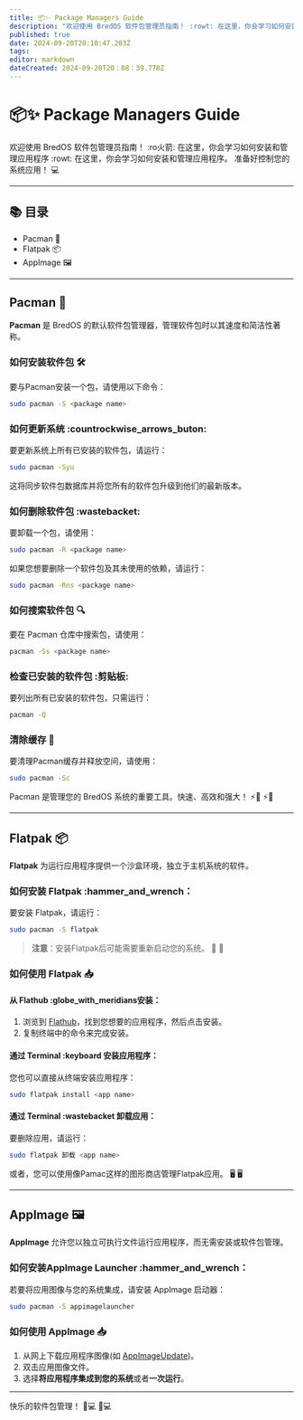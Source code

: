```yaml
---
title: 📦✨ Package Managers Guide
description: "欢迎使用 BredOS 软件包管理员指南！ :rowt: 在这里，你会学习如何安装和管理应用程序。 准备好控制您的系统应用！ 💻 :ro火箭: 在这里，你会学习如何安装和管理应用程序"
published: true
date: 2024-09-20T20:10:47.203Z
tags:
editor: markdown
dateCreated: 2024-09-20T20：08：39.778Z
---
```


# 📦✨ Package Managers Guide

欢迎使用 BredOS 软件包管理员指南！ :ro火箭: 在这里，你会学习如何安装和管理应用程序 :rowt: 在这里，你会学习如何安装和管理应用程序。 准备好控制您的系统应用！ 💻

---

## 📚 目录

- Pacman 🐧
- Flatpak 📦
- AppImage 🖼️

---

## Pacman 🐧

**Pacman** 是 BredOS 的默认软件包管理器，管理软件包时以其速度和简洁性著称。

### 如何安装软件包 🛠️

要与Pacman安装一个包，请使用以下命令：

```bash
sudo pacman -S <package name>
```

### 如何更新系统 :countrockwise_arrows_buton:

要更新系统上所有已安装的软件包，请运行：

```bash
sudo pacman -Syu
```

这将同步软件包数据库并将您所有的软件包升级到他们的最新版本。

### 如何删除软件包 :wastebacket:

要卸载一个包，请使用：

```bash
sudo pacman -R <package name>
```

如果您想要删除一个软件包及其未使用的依赖，请运行：

```bash
sudo pacman -Rns <package name>
```

### 如何搜索软件包 🔍

要在 Pacman 仓库中搜索包，请使用：

```bash
pacman -Ss <package name>
```

### 检查已安装的软件包 :剪贴板:

要列出所有已安装的软件包，只需运行：

```bash
pacman -Q
```

### 清除缓存 🧹

要清理Pacman缓存并释放空间，请使用：

```bash
sudo pacman -Sc
```

Pacman 是管理您的 BredOS 系统的重要工具。快速、高效和强大！ ⚡🐧 ⚡🐧

---

## Flatpak 📦

**Flatpak** 为运行应用程序提供一个沙盒环境，独立于主机系统的软件。

### 如何安装 Flatpak :hammer_and_wrench：

要安装 Flatpak，请运行：

```bash
sudo pacman -S flatpak
```

> **注意**：安装Flatpak后可能需要重新启动您的系统。 🔄 🔄

### 如何使用 Flatpak 📥

#### 从 Flathub :globe_with_meridians安装：

1. 浏览到 [Flathub](https://flathub.org)，找到您想要的应用程序，然后点击安装。
2. 复制终端中的命令来完成安装。

#### 通过 Terminal :keyboard 安装应用程序：

您也可以直接从终端安装应用程序：

```bash
sudo flatpak install <app name>
```

#### 通过 Terminal :wastebacket 卸载应用：

要删除应用，请运行：

```bash
sudo flatpak 卸载 <app name>
```

或者，您可以使用像Pamac这样的图形商店管理Flatpak应用。 🖥️ 🖥️

---

## AppImage 🖼️

**AppImage** 允许您以独立可执行文件运行应用程序，而无需安装或软件包管理。

### 如何安装AppImage Launcher :hammer_and_wrench：

若要将应用图像与您的系统集成，请安装 AppImage 启动器：

```bash
sudo pacman -S appimagelauncher
```

### 如何使用 AppImage 📥

1. 从网上下载应用程序图像(如 [AppImageUpdate](https://appimage.github.io/AppImageUpdate))。
2. 双击应用图像文件。
3. 选择**将应用程序集成到您的系统**或者**一次运行**。

---

快乐的软件包管理！ 🎉💻 🎉💻
